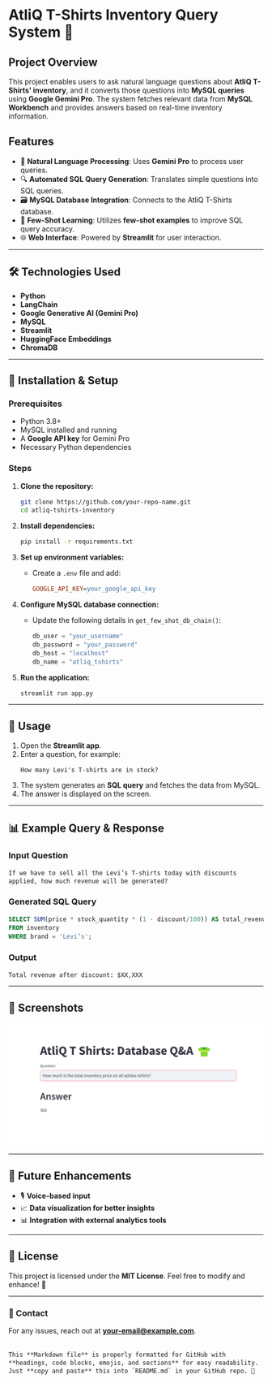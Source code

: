 # AtliQ T-Shirts Inventory Query System 👕

## Project Overview
This project enables users to ask natural language questions about **AtliQ T-Shirts' inventory**, and it converts those questions into **MySQL queries** using **Google Gemini Pro**. The system fetches relevant data from **MySQL Workbench** and provides answers based on real-time inventory information.

## Features
- 🧠 **Natural Language Processing**: Uses **Gemini Pro** to process user queries.
- 🔍 **Automated SQL Query Generation**: Translates simple questions into SQL queries.
- 🗃️ **MySQL Database Integration**: Connects to the AtliQ T-Shirts database.
- 🎯 **Few-Shot Learning**: Utilizes **few-shot examples** to improve SQL query accuracy.
- 🌐 **Web Interface**: Powered by **Streamlit** for user interaction.

---

## 🛠 Technologies Used
- **Python**
- **LangChain**
- **Google Generative AI (Gemini Pro)**
- **MySQL**
- **Streamlit**
- **HuggingFace Embeddings**
- **ChromaDB**

---

## 📌 Installation & Setup

### Prerequisites
- Python 3.8+
- MySQL installed and running
- A **Google API key** for Gemini Pro
- Necessary Python dependencies

### Steps
1. **Clone the repository:**
   ```sh
   git clone https://github.com/your-repo-name.git
   cd atliq-tshirts-inventory
   ```

2. **Install dependencies:**
   ```sh
   pip install -r requirements.txt
   ```

3. **Set up environment variables:**
   - Create a `.env` file and add:
     ```ini
     GOOGLE_API_KEY=your_google_api_key
     ```

4. **Configure MySQL database connection:**
   - Update the following details in `get_few_shot_db_chain()`:
     ```python
     db_user = "your_username"
     db_password = "your_password"
     db_host = "localhost"
     db_name = "atliq_tshirts"
     ```

5. **Run the application:**
   ```sh
   streamlit run app.py
   ```

---

## 🚀 Usage
1. Open the **Streamlit app**.
2. Enter a question, for example:
   ```
   How many Levi's T-shirts are in stock?
   ```
3. The system generates an **SQL query** and fetches the data from MySQL.
4. The answer is displayed on the screen.

---

## 📊 Example Query & Response

### **Input Question**
```
If we have to sell all the Levi’s T-shirts today with discounts applied, how much revenue will be generated?
```

### **Generated SQL Query**
```sql
SELECT SUM(price * stock_quantity * (1 - discount/100)) AS total_revenue
FROM inventory
WHERE brand = 'Levi’s';
```

### **Output**
```
Total revenue after discount: $XX,XXX
```

---

## 📸 Screenshots
![Alt text](Screenshot.png)

---

## 🔮 Future Enhancements
- 🎙 **Voice-based input**  
- 📈 **Data visualization for better insights**  
- 📊 **Integration with external analytics tools**  

---

## 📝 License
This project is licensed under the **MIT License**. Feel free to modify and enhance! 🚀

---

### 📩 Contact  
For any issues, reach out at **your-email@example.com**.
```

This **Markdown file** is properly formatted for GitHub with **headings, code blocks, emojis, and sections** for easy readability. Just **copy and paste** this into `README.md` in your GitHub repo. 🚀
